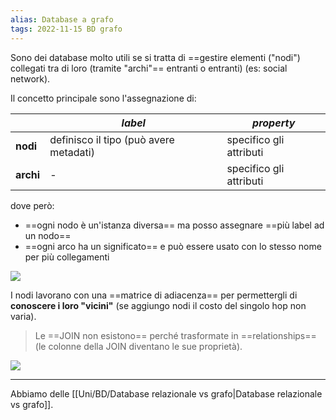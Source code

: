 ```yaml
---
alias: Database a grafo
tags: 2022-11-15 BD grafo
---
```


Sono dei database molto utili se si tratta di ==gestire elementi ("nodi") collegati tra di loro (tramite "archi"== entranti o entranti)  (es: social network).

Il concetto principale sono l'assegnazione di:

| |***label***|***property***|
|---|---|---|
|**nodi**|definisco il tipo (può avere metadati)|specifico gli attributi|
|**archi**|-|specifico gli attributi|

dove però:
- ==ogni nodo è un'istanza diversa== ma posso assegnare ==più label ad un nodo==
- ==ogni arco ha un significato== e può essere usato con lo stesso nome per più collegamenti

![](Uni/BD/img/graph.jpeg)

I nodi lavorano con una ==matrice di adiacenza== per permettergli di **conoscere i loro "vicini"** (se aggiungo nodi il costo del singolo hop non varia).

> Le ==JOIN non esistono== perché trasformate in ==relationships== (le colonne della JOIN diventano le sue proprietà).

![](Uni/BD/img/neo4j.jpeg)


---

Abbiamo delle [[Uni/BD/Database relazionale vs grafo|Database relazionale vs grafo]].